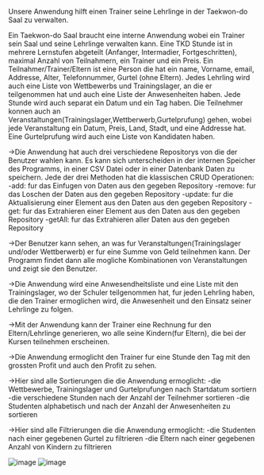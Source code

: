 Unsere Anwendung hilft einen Trainer seine Lehrlinge in der Taekwon-do Saal zu verwalten.  

Ein Taekwon-do Saal braucht eine interne Anwendung wobei ein Trainer sein Saal und seine Lehrlinge verwalten kann. Eine TKD Stunde ist in mehrere Lernstufen abgeteilt 
(Anfanger, Intermadier, Fortgeschritten), maximal Anzahl von Teilnahmern, ein Trainer und ein Preis. Ein Teilnahmer/Trainer/Eltern ist eine Person die hat ein name, Vorname, email,
Addresse, Alter, Telefonnummer, Gurtel (ohne Eltern). Jedes Lehrling wird auch eine Liste von Wettbewerbs und Trainingslager, an die er teilgenommen hat und auch eine Liste der Anwesenheiten haben. Jede Stunde wird auch separat ein Datum und ein Tag haben.
Die Teilnehmer konnen auch an Veranstaltungen(Trainingslager,Wettberwerb,Gurtelprufung) gehen, wobei jede Veranstaltung ein Datum, Preis, Land, Stadt, und eine Addresse hat. Eine Gurtelprufung wird auch eine Liste von Kandidaten haben.

->Die Anwendung hat auch drei verschiedene Repositorys von die der Benutzer wahlen kann. Es kann sich unterscheiden in der internen Speicher des Programms, in einer CSV Datei oder in einer Datenbank Daten zu speichern. Jede der drei Methoden hat die klassischen CRUD Operationen: 
  -add: fur das Einfugen von Daten aus den gegeben Repository
  -remove: fur das Loschen der Daten aus den gegeben Repository
  -update: fur die Aktualisierung einer Element aus den Daten aus den gegeben Repository
  -get: fur das Extrahieren einer Element aus den Daten aus den gegeben Repository
  -getAll: fur das Extrahieren aller Daten aus den gegeben Repository

->Der Benutzer kann sehen, an was fur Veranstaltungen(Trainingslager und/oder Wettberwerb) er fur eine Summe von Geld teilnehmen kann. Der Programm findet dann alle mogliche Kombinationen von Veranstaltungen und zeigt sie den Benutzer.

->Die Anwendung wird eine Anwesendheitsliste und eine Liste mit den Trainingslager, wo der Schuler teilgenommen hat, fur jeden Lehrling haben, die den Trainer ermoglichen wird, die Anwesenheit und den Einsatz seiner Lehrlinge zu folgen.

->Mit der Anwendung kann der Trainer eine Rechnung fur den Eltern/Lehrlinge generieren, wo alle seine Kindern(fur Eltern), die bei der Kursen teilnehmen erscheinen.

->Die Anwendung ermoglicht den Trainer fur eine Stunde den Tag mit den grossten Profit und auch den Profit zu sehen.

->Hier sind alle Sortierungen die die Anwendung ermoglicht: 
  -die Wettbewerbe, Trainingslager und Gurtelprufungen nach Startdatum sortiern
  -die verschiedene Stunden nach der Anzahl der Teilnehmer sortieren
  -die Studenten alphabetisch und nach der Anzahl der Anwesenheiten zu sortieren

->Hier sind alle Filtrierungen die die Anwendung ermoglicht:
  -die Studenten nach einer gegebenen Gurtel zu filtrieren
  -die Eltern nach einer gegebenen Anzahl von Kindern zu filtrieren

![image](https://github.com/user-attachments/assets/257815ce-3076-4ef3-8123-de07ce200f85)
![image](https://github.com/user-attachments/assets/b4af939b-8d62-4564-a0c4-78e7025ca779)








